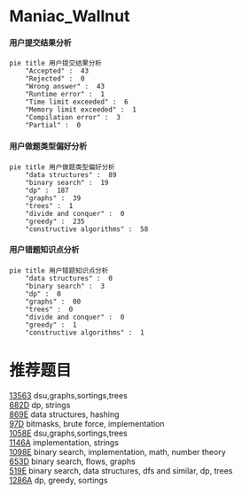 # Maniac_Wallnut

<!-- tabs:start -->



#### **用户提交结果分析**

```mermaid
pie title 用户提交结果分析
    "Accepted" :  43
    "Rejected" :  0
    "Wrong answer" :  43
    "Runtime error" :  1
    "Time limit exceeded" :  6
    "Memory limit exceeded" :  1
    "Compilation error" :  3
    "Partial" :  0
```

#### **用户做题类型偏好分析**

```mermaid
pie title 用户做题类型偏好分析
    "data structures" :  89
    "binary search" :  19
    "dp" :  187
    "graphs" :  39
    "trees" :  1
    "divide and conquer" :  0
    "greedy" :  235
    "constructive algorithms" :  58
```
#### **用户错题知识点分析**

```mermaid
pie title 用户错题知识点分析
    "data structures" :  0
    "binary search" :  3
    "dp" :  0
    "graphs" :  00
    "trees" :  0
    "divide and conquer" :  0
    "greedy" :  1
    "constructive algorithms" :  1
```



<!-- tabs:end -->
# 推荐题目
[13563](https://codeforces.com/contest/1356/problem/3)		dsu,graphs,sortings,trees		  
[682D](https://codeforces.com/contest/682/problem/D)		dp,
                        strings		  
[869E](https://codeforces.com/contest/869/problem/E)		data structures,
                        hashing		  
[97D](https://codeforces.com/contest/97/problem/D)		bitmasks,
                        brute force,
                        implementation		  
[1058E](https://codeforces.com/contest/1058/problem/E)		dsu,graphs,sortings,trees		  
[1146A](https://codeforces.com/contest/1146/problem/A)		implementation,
                        strings		  
[1098E](https://codeforces.com/contest/1098/problem/E)		binary search,
                        implementation,
                        math,
                        number theory		  
[653D](https://codeforces.com/contest/653/problem/D)		binary search,
                        flows,
                        graphs		  
[519E](https://codeforces.com/contest/519/problem/E)		binary search,
                        data structures,
                        dfs and similar,
                        dp,
                        trees		  
[1286A](https://codeforces.com/contest/1286/problem/A)		dp,
                        greedy,
                        sortings		  
